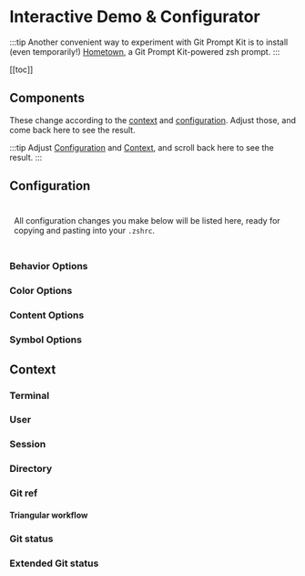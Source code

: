 # Interactive Demo & Configurator

:::tip
Another convenient way to experiment with Git Prompt Kit is to install (even temporarily!) [Hometown](https://github.com/olets/hometown-prompt), a Git Prompt Kit-powered zsh prompt.
:::

[[toc]]

## Components

These change according to the [context](#context) and [configuration](#configuration). Adjust those, and come back here to see the result.

:::tip
Adjust [Configuration](#configuration) and [Context](#context), and scroll back here to see the result.
:::

<ComponentsListComponent/>

<div style="position: relative">

## Configuration

<div style="
  background-color: var(--c-bg);
  box-shadow: 0 0 0.5rem 0.5rem var(--c-bg);
  padding: 0.5rem 0.5rem;
  position: sticky; 
  top: var(--navbar-height);
">

All configuration changes you make below will be listed here, ready for copying and pasting into your `.zshrc`.

  <ConfigComponent/>

  <ResetOptionsComponent/>
</div>

### Behavior Options

<OptionsConfigurationComponent group="behavior"/>

### Color Options

<OptionsConfigurationComponent group="color"/>

### Content Options

<OptionsConfigurationComponent group="content"/>

### Symbol Options

<OptionsConfigurationComponent group="symbol"/>

<ResetOptionsComponent/>

## Context

</div>

### Terminal

<ContextConfigurationComponent group="Terminal"/>

### User

<ContextConfigurationComponent group="User"/>

### Session

<ContextConfigurationComponent group="Session"/>

### Directory

<ContextConfigurationComponent group="Directory"/>

### Git ref

<ContextConfigurationComponent group="Git ref"/>

#### Triangular workflow

<ContextConfigurationComponent group="Git push ref"/>

### Git status

<ContextConfigurationComponent group="Git status"/>

### Extended Git status

<ContextConfigurationComponent group="Extended Git status"/>
